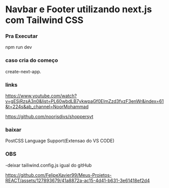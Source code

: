 # Navbar e Footer utilizando next.js com Tailwind CSS



### Pra Executar
npm run dev

### caso cria do começo
create-next-app.

### links
https://www.youtube.com/watch?v=gESjRzsA3n0&list=PL60wbdLB7ykwpaGf0ElmZzd3fvzF3enWr&index=61&t=224s&ab_channel=NoorMohammad

https://github.com/noorjsdivs/shoppersyt

### baixar
PostCSS Language Support(Extensao do VS CODE)

### OBS
-deixar tailiwind.config.js igual do gitHub



https://github.com/FelipeXavier99/Meus-Projetos-REACT/assets/127893679/41a8872a-ac15-4d41-b631-3e61418ef2d4




